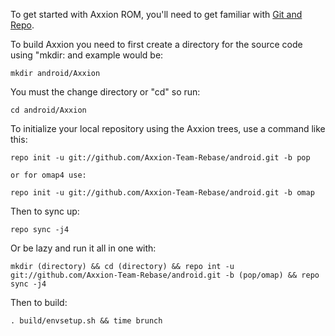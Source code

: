 To get started with Axxion ROM, you'll need to get
familiar with [Git and Repo](http://source.android.com/download/using-repo).

To build Axxion you need to first create a directory for the source code using "mkdir: and example would be:

    mkdir android/Axxion
    
You must the change directory or "cd" so run:

    cd android/Axxion
    
To initialize your local repository using the Axxion trees, use a command like this:

    repo init -u git://github.com/Axxion-Team-Rebase/android.git -b pop

    or for omap4 use:

    repo init -u git://github.com/Axxion-Team-Rebase/android.git -b omap

Then to sync up:

    repo sync -j4
    
Or be lazy and run it all in one with:

    mkdir (directory) && cd (directory) && repo int -u git://github.com/Axxion-Team-Rebase/android.git -b (pop/omap) && repo sync -j4

Then to build:

    . build/envsetup.sh && time brunch
